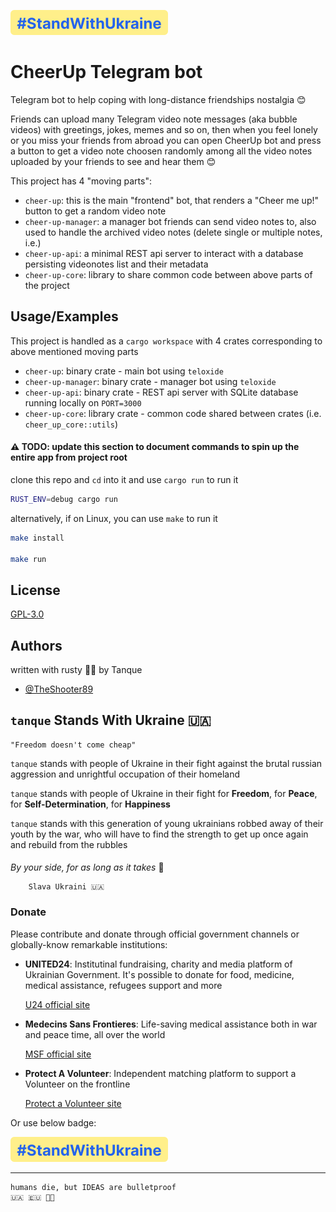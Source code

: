 [![Stand With Ukraine](https://raw.githubusercontent.com/vshymanskyy/StandWithUkraine/main/badges/StandWithUkraine.svg)](https://stand-with-ukraine.pp.ua)

# CheerUp Telegram bot

Telegram bot to help coping with long-distance friendships nostalgia 😊️

Friends can upload many Telegram video note messages (aka bubble videos) with greetings, jokes, memes and so on, then when you feel lonely or you miss your friends from abroad you can open CheerUp bot and press a button to get a video note choosen randomly among all the video notes uploaded by your friends to see and hear them 😊️

This project has 4 "moving parts":

- `cheer-up`: this is the main "frontend" bot, that renders a "Cheer me up!" button to get a random video note
- `cheer-up-manager`: a manager bot friends can send video notes to, also used to handle the archived video notes (delete single or multiple notes, i.e.)
- `cheer-up-api`: a minimal REST api server to interact with a database persisting videonotes list and their metadata
- `cheer-up-core`: library to share common code between above parts of the project


## Usage/Examples

This project is handled as a `cargo workspace` with 4 crates corresponding to above mentioned moving parts

- `cheer-up`: binary crate - main bot using `teloxide`
- `cheer-up-manager`: binary crate - manager bot using `teloxide`
- `cheer-up-api`: binary crate - REST api server with SQLite database running locally on `PORT=3000`
- `cheer-up-core`: library crate - common code shared between crates (i.e. `cheer_up_core::utils`) 

#### ⚠️ TODO: update this section to document commands to spin up the entire app from project root
clone this repo and `cd` into it and use `cargo run` to run it

```bash
RUST_ENV=debug cargo run
```

alternatively, if on Linux, you can use `make` to run it

```bash
make install

make run
```


## License

[GPL-3.0](https://choosealicense.com/licenses/gpl-3.0/)


## Authors
written with rusty 💛️💙️ by Tanque

- [@TheShooter89](https://www.github.com/TheShooter89)


## `tanque` Stands With Ukraine 🇺🇦️

    "Freedom doesn't come cheap"

`tanque` stands with people of Ukraine in their fight against the brutal russian aggression and unrightful occupation of their homeland

`tanque` stands with people of Ukraine in their fight for **Freedom**, for **Peace**, for **Self-Determination**, for **Happiness**

`tanque` stands with this generation of young ukrainians robbed away of their youth by the war, who will have to find the strength to get up once again and rebuild from the rubbles

####

_By your side, for as long as it takes_ 💪️

        Slava Ukraini 🇺🇦️

### Donate

Please contribute and donate through official government channels or globally-know remarkable institutions:

- **UNITED24**: Institutinal fundraising, charity and media platform of Ukrainian Government. It's possible to donate for food, medicine, medical assistance, refugees support and more

    [U24 official site](https://u24.gov.ua/)

- **Medecins Sans Frontieres**: Life-saving medical assistance both in war and peace time, all over the world

    [MSF official site](https://www.msf.org/ukraine)

- **Protect A Volunteer**: Independent matching platform to support a Volunteer on the frontline
    
    [Protect a Volunteer site](https://protectavolunteer.com/)

Or use below badge:

[![Stand With Ukraine](https://raw.githubusercontent.com/vshymanskyy/StandWithUkraine/main/badges/StandWithUkraine.svg)](https://stand-with-ukraine.pp.ua)

---

    humans die, but IDEAS are bulletproof
    🇺🇦️ ️🇪🇺️ 🏳️‍🌈️
